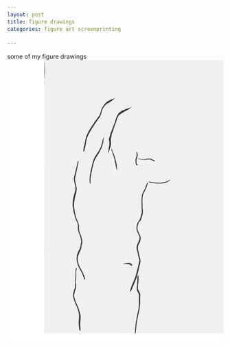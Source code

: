 ```yaml
---
layout: post
title: figure drawings
categories: figure art screenprinting

---
```


some of my figure drawings
![one](/assets/images/otl/1.png)
